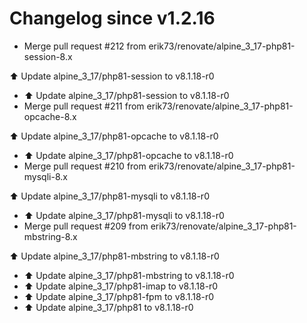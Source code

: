 # Changelog since v1.2.16
- Merge pull request #212 from erik73/renovate/alpine_3_17-php81-session-8.x

⬆️ Update alpine_3_17/php81-session to v8.1.18-r0 
- ⬆️ Update alpine_3_17/php81-session to v8.1.18-r0 
- Merge pull request #211 from erik73/renovate/alpine_3_17-php81-opcache-8.x

⬆️ Update alpine_3_17/php81-opcache to v8.1.18-r0 
- ⬆️ Update alpine_3_17/php81-opcache to v8.1.18-r0 
- Merge pull request #210 from erik73/renovate/alpine_3_17-php81-mysqli-8.x

⬆️ Update alpine_3_17/php81-mysqli to v8.1.18-r0 
- ⬆️ Update alpine_3_17/php81-mysqli to v8.1.18-r0 
- Merge pull request #209 from erik73/renovate/alpine_3_17-php81-mbstring-8.x

⬆️ Update alpine_3_17/php81-mbstring to v8.1.18-r0 
- ⬆️ Update alpine_3_17/php81-mbstring to v8.1.18-r0 
- ⬆️ Update alpine_3_17/php81-imap to v8.1.18-r0 
- ⬆️ Update alpine_3_17/php81-fpm to v8.1.18-r0 
- ⬆️ Update alpine_3_17/php81 to v8.1.18-r0 
